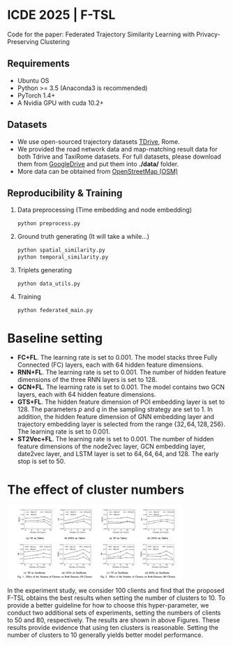 # ICDE 2025 \| F-TSL

Code for the paper: Federated Trajectory Similarity Learning with Privacy-Preserving Clustering


## Requirements

- Ubuntu OS
- Python >= 3.5 (Anaconda3 is recommended)
- PyTorch 1.4+
- A Nvidia GPU with cuda 10.2+

## Datasets

* We use open-sourced trajectory datasets [TDrive](https://www.microsoft.com/en-us/research/publication/t-drive-trajectory-data-sample/), Rome.
* We provided the road network data and map-matching result data for both Tdrive and TaxiRome datasets. For full datasets, please download them from [GoogleDrive](https://drive.google.com/drive/folders/1LV4aWEgmGZ0gf5H7IvskVnHiUTEdoe1O?usp=drive_link) and put them into **./data/** folder.
* More data can be obtained from [OpenStreetMap (OSM)](https://www.openstreetmap.org/)
## Reproducibility & Training

1. Data preprocessing (Time embedding and node embedding)

   ```shell
   python preprocess.py
   ```

2. Ground truth generating (It will take a while...)

   ```shell
   python spatial_similarity.py
   python temporal_similarity.py
   ```

3. Triplets generating

   ```shell
   python data_utils.py
   ```

4. Training

   ```shell
   python federated_main.py 
   ```

# Baseline setting
- **FC+FL**. The learning rate is set to $0.001$. The model stacks three Fully Connected (FC) layers, each with 64 hidden feature dimensions.
- **RNN+FL**. The learning rate is set to $0.001$. The number of hidden feature dimensions of the three RNN layers is set to 128.
- **GCN+FL**. The learning rate is set to $0.001$. The model contains two GCN layers, each with 64 hidden feature dimensions.
- **GTS+FL**. The hidden feature dimension of POI embedding layer is set to $128$. The parameters $p$ and $q$ in the sampling strategy are set to $1$. In addition, the hidden feature dimension of GNN embedding layer and trajectory embedding layer is selected from the range $\{32, 64, 128, 256\}$. The learning rate is set to $0.001$.
- **ST2Vec+FL**. The learning rate is set to $0.001$. The number of hidden feature dimensions of the node2vec layer, GCN embedding layer, date2vec layer, and LSTM layer is set to $64, 64, 64,$ and $128$. The early stop is set to $50$.
# The effect of cluster numbers
<img src="img/number_of_clients.png" width="80%" height="auto">

In the experiment study, we consider 100 clients and find that the proposed F-TSL obtains the best results when setting the number of clusters to 10. 
To provide a better guideline for how to choose this hyper-parameter, we conduct two additional sets of experiments, setting the numbers of clients to 50 and 80, 
respectively. The results are shown in above Figures. These results provide evidence that using ten clusters is reasonable. 
Setting the number of clusters to 10 generally yields better model performance.
